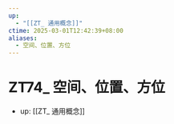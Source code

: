 ```yaml
---
up:
  - "[[ZT_ 通用概念]]"
ctime: 2025-03-01T12:42:39+08:00
aliases:
  - 空间、位置、方位
---
```


# ZT74_ 空间、位置、方位

- up: [[ZT_ 通用概念]]
